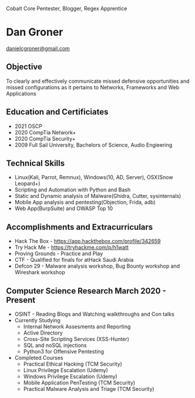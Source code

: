 Cobalt Core Pentester, Blogger, Regex Apprentice
# Dan Groner
danielcgroner@gmail.com 
## Objective
To clearly and effectively communicate missed defensive opportunities and missed configurations as it pertains to Networks, Frameworks and Web Applications
## Education and Certificiates
- 2021 OSCP 
- 2020 CompTia Network+
- 2020 CompTia Security+
- 2009 Full Sail University, Bachelors of Science, Audio Engieering
## Technical Skills
- Linux(Kali, Parrot, Remnux), Windows(10, AD, Server), OSX(Snow Leopard+)
- Scripting and Automation with Python and Bash
- Static and Dynamic analysis of Malware(Ghidra, Cutter, sysinternals)
- Mobile App analysis and pentesting(Objection, Frida, adb)
- Web App(BurpSuite) and OWASP Top 10
## Accomplishments and Extracurriculars
- Hack The Box - https://app.hackthebox.com/profile/342659
- Try Hack Me - https://tryhackme.com/p/h1watt
- Proving Grounds - Practice and Play
- CTF - Qualified for finals for atHack Saudi Arabia
- Defcon 29 - Malware analysis workshop, Bug Bounty workshop and Wireshark workshop
## Computer Science Research March 2020 - Present
- OSINT - Reading Blogs and Watching walkthroughs and Con talks
- Currently Studying
    - Internal Network Assesments and Reporting
    - Active Directory
    - Cross-Site Scripting Services (XSS-Hunter)
    - SQL and noSQL injections
    - Python3 for Offensive Pentesting
- Completed Courses
    - Practical Ethical Hacking (TCM Security)
    - Linux Privilege Escalation (Udemy)
    - Windows Privilege Escalation (Udemy)
    - Mobile Application PenTesting (TCM Security)
    - Practical Malware Analysis and Triage (TCM Security)
